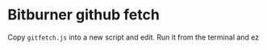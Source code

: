 # Bitburner github fetch
Copy `gitfetch.js` into a new script and edit. Run it from the terminal and ez